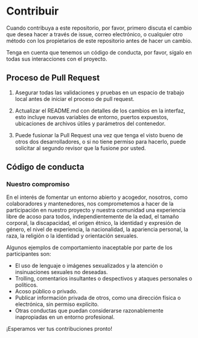 # Contribuir
Cuando contribuya a este repositorio, por favor, primero discuta el cambio que desea hacer a través de issue, correo electrónico, o cualquier otro método con los propietarios de este repositorio antes de hacer un cambio. 

Tenga en cuenta que tenemos un código de conducta, por favor, sígalo en todas sus interacciones con el proyecto.

## Proceso de Pull Request

1. Asegurar todas las validaciones y pruebas en un espacio de trabajo local antes de iniciar el proceso de pull request.

2. Actualizar el README.md con detalles de los cambios en la interfaz, esto incluye nuevas variables de entorno, puertos expuestos, ubicaciones de archivos útiles y parámetros del contenedor.

3. Puede fusionar la Pull Request una vez que tenga el visto bueno de otros dos desarrolladores, o si no tiene permiso para hacerlo, puede solicitar al segundo revisor que la fusione por usted.

## Código de conducta

### Nuestro compromiso

En el interés de fomentar un entorno abierto y acogedor, nosotros, como colaboradores y mantenedores, nos comprometemos a hacer de la participación en nuestro proyecto y nuestra comunidad una experiencia libre de acoso para todos, independientemente de la edad, el tamaño corporal, la discapacidad, el origen étnico, la identidad y expresión de género, el nivel de experiencia, la nacionalidad, la apariencia personal, la raza, la religión o la identidad y orientación sexuales.

Algunos ejemplos de comportamiento inaceptable por parte de los participantes son:

* El uso de lenguaje o imágenes sexualizados y la atención o insinuaciones sexuales no deseadas.
* Trolling, comentarios insultantes o despectivos y ataques personales o políticos.
* Acoso público o privado.
* Publicar información privada de otros, como una dirección física o electrónica, sin permiso explícito.
* Otras conductas que puedan considerarse razonablemente inapropiadas en un entorno profesional.



¡Esperamos ver tus contribuciones pronto!